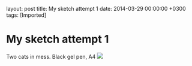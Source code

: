 layout: post
title: My sketch attempt 1
date: 2014-03-29 00:00:00 +0300
tags: [Imported]
# My sketch attempt 1

Two cats in mess. Black gel pen, A4 ![](https://31.media.tumblr.com/6e5d489d9b442214e463e0cb279ccee5/tumblr_inline_n3766gBJjR1qfp23s.jpg)